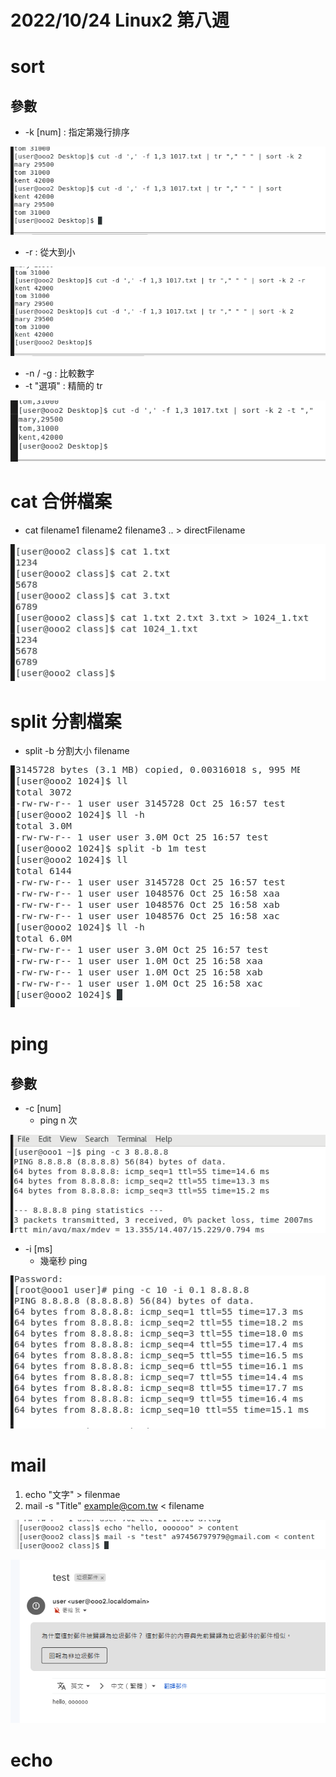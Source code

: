 # 2022/10/24 Linux2 第八週

# sort
## 參數
* -k \[num\] : 指定第幾行排序

![](https://github.com/yucing/linux2/blob/main/picture/89.png)

* -r : 從大到小

![](https://github.com/yucing/linux2/blob/main/picture/90.png)

* -n / -g : 比較數字
* -t "選項" : 精簡的 tr

![](https://github.com/yucing/linux2/blob/main/picture/91.png)

# cat 合併檔案
* cat filename1 filename2 filename3 .. > directFilename

![](https://github.com/yucing/linux2/blob/main/picture/92.png)

# split 分割檔案
* split -b 分割大小 filename

![](https://github.com/yucing/linux2/blob/main/picture/93.png)

# ping
## 參數
* -c \[num\]
    * ping n 次

![](https://github.com/yucing/linux2/blob/main/picture/78.png)

* -i \[ms\]
    * 幾毫秒 ping

![](https://github.com/yucing/linux2/blob/main/picture/77.png)

# mail
1. echo "文字" > filenmae
2. mail -s "Title" example@com.tw < filename

![](https://github.com/yucing/linux2/blob/main/picture/95.png)

![](https://github.com/yucing/linux2/blob/main/picture/94.png)

# echo
